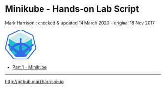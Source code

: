 # Minikube  - Hands-on Lab Script

Mark Harrison : checked & updated 14 March 2020 - original 18 Nov 2017

![](Images/Minikube.png)

- [Part 1 - Minikube](minikube.md)

---
<http://github.markharrison.io>
